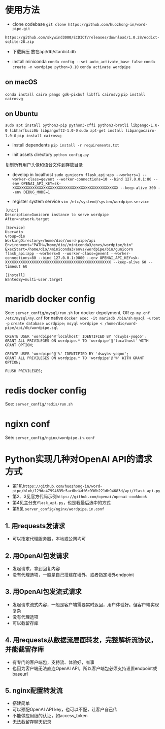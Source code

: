 # 使用方法

- clone codebase
`git clone https://github.com/huozhong-in/word-pipe.git`


`https://github.com/skywind3000/ECDICT/releases/download/1.0.28/ecdict-sqlite-28.zip`
- 下载解压 放在api/db/stardict.db


- install miniconda
`conda config --set auto_activate_base false`
`conda create -n wordpipe python=3.10`
`conda activate wordpipe`

## on macOS 
`conda install cairo pango gdk-pixbuf libffi cairosvg` 
`pip install cairosvg`

## on Ubuntu 
`sudo apt install python3-pip python3-cffi python3-brotli libpango-1.0-0 libharfbuzz0b libpangoft2-1.0-0` 
`sudo apt-get install libpangocairo-1.0-0` 
`pip install cairosvg`

- install dependents
`pip install -r requirements.txt`

- init assets directory
`python config.py`

复制所有用户头像和语音文件到存放目录 

- develop in localhost
`sudo gunicorn flask_api:app --workers=1 --worker-class=gevent --worker-connections=10 --bind 127.0.0.1:80 --env OPENAI_API_KEY=sk-XXXXXXXXXXXXXXXXXXXXXXXXXXXXXXXXXXXXXXXXXXXXXXXX --keep-alive 300 --env DEBUG_MODE=1`

- register system service
`vim /etc/systemd/system/wordpipe.service`
```
[Unit]
Description=Gunicorn instance to serve wordpipe
After=network.target

[Service]
User=dio
Group=dio
WorkingDirectory=/home/dio//word-pipe/api
Environment="PATH=/home/dio//miniconda3/envs/wordpipe/bin"
ExecStart=/home/dio//miniconda3/envs/wordpipe/bin/gunicorn flask_api:app --workers=8 --worker-class=gevent --worker-connections=80 --bind 127.0.0.1:9000 --env OPENAI_API_KEY=sk-XXXXXXXXXXXXXXXXXXXXXXXXXXXXXXXXXXXXXXXXXXXXXXXX --keep-alive 60 --timeout 60

[Install]
WantedBy=multi-user.target
```

# maridb docker config

See: `server_config/mysql/run.sh` for docker depolyment, OR `cp my.cnf /etc/mysql/my.cnf` for native
`docker exec -it mariadb /bin/sh`
`mysql -uroot -p`
`create database wordpipe;`
`msyql wordpipe < /home/dio/word-pipe/api/db/wordpipe.sql`
```
CREATE USER 'wordpipe'@'localhost' IDENTIFIED BY 'dswybs-yoqoo';
GRANT ALL PRIVILEGES ON wordpipe.* TO 'wordpipe'@'localhost' WITH GRANT OPTION;

CREATE USER 'wordpipe'@'%' IDENTIFIED BY 'dswybs-yoqoo';
GRANT ALL PRIVILEGES ON wordpipe.* TO 'wordpipe'@'%' WITH GRANT OPTION;

FLUSH PRIVILEGES;
```

# redis docker config
See: `server_config/redis/run.sh`

# ngixn conf 
See: `server_config/nginx/wordpipe.in.conf`

# Python实现几种对OpenAI API的请求方式
- 第1见`https://github.com/huozhong-in/word-pipe/blob/129da47994635c5ac6bd4df6c930b221db94683d/api/flask_api.py`
- 第2、3见官方代码示例`https://github.com/openai/openai-cookbook`
- 第4见主分支`flask_api.py`，也是我最后选中的方式
- 第5见 `server_config/nginx/wordpipe.in.conf`

## 1. 用requests发请求
- 可以指定代理服务器，本地或公网均可
## 2. 用OpenAI包发请求
- 发起请求，拿到回复内容
- 没有代理选项，一般是自己搭建在墙外，或者指定墙外endpoint
## 3. 用OpenAI包发流式请求
- 发起请求流式内容，一般是客户端需要实时返回，用户体验好。但客户端实现复杂
- 没有代理选项
- 可以截留存库
## 4. 用requests从数据流层面转发，完整解析流协议，并能截留存库
- 有专门的客户端包，支持流、体验好，省事
- 也因为客户端无法直连OpenAI API，所以客户端包必须支持设置endpoint或baseurl
## 5. nginx配置转发流
- 搭建简单
- 可以预配OpenAI API key，也可以不配，让客户自己传
- 不能做应用级的认证，如access_token
- 无法截留存聊天记录

